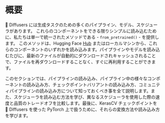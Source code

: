 <!--Copyright 2023 The HuggingFace Team. All rights reserved.

Licensed under the Apache License, Version 2.0 (the "License"); you may not use this file except in compliance with
the License. You may obtain a copy of the License at

http://www.apache.org/licenses/LICENSE-2.0

Unless required by applicable law or agreed to in writing, software distributed under the License is distributed on
an "AS IS" BASIS, WITHOUT WARRANTIES OR CONDITIONS OF ANY KIND, either express or implied. See the License for the
specific language governing permissions and limitations under the License.
-->

# 概要

🧨 Diffusers には生成タスクのための多くのパイプライン、モデル、スケジューラがあります。 これらのコンポーネントをできる限りシンプルに読み込むために、私たちは単一で統一されたメソッドである - `from_pretrained()` - を提供します。 このメソッドは、Hugging Face [Hub](https://huggingface.co/models?library=diffusers&sort=downloads) またはローカルマシンから、これらのコンポーネントのいずれかを読み込みます。パイプラインやモデルを読み込むたびに、最新のファイルが自動的にダウンロードされキャッシュされることで、ファイルを再ダウンロードすることなく、すぐに再利用することができます。

このセクションでは、パイプラインの読み込み、パイプライン中の様々なコンポーネントの読み込み方、チェックポイントバリアントの読み込み方、コミュニティパイプラインの読み込み方について知っておくべき事を全て説明します。また、スケジューラを読み込む方法を学び、異なるスケジューラを使用した際の速度と品質のトレードオフを比較します。最後に、KerasCV チェックポイントを 🧨 Diffusers を使った PyTorch 上で扱うために、それらの変換方法や読み込み方を学びます。